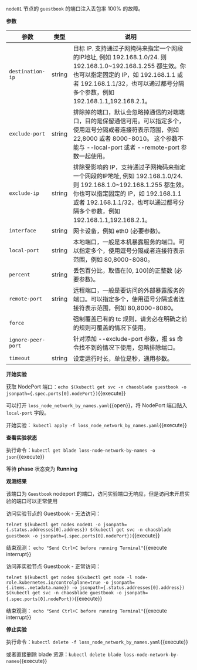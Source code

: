 `node01` 节点的 `guestbook` 的端口注入丢包率 100% 的故障。

**参数**

| 参数 | 类型 | 说明 |
| --- | --- | --- |
| `destination-ip` | string | 目标 IP. 支持通过子网掩码来指定一个网段的IP地址, 例如 192.168.1.0/24. 则 192.168.1.0~192.168.1.255 都生效。你也可以指定固定的 IP，如 192.168.1.1 或者 192.168.1.1/32，也可以通过都号分隔多个参数，例如 192.168.1.1,192.168.2.1。 |
| `exclude-port` | string | 排除掉的端口，默认会忽略掉通信的对端端口，目的是保留通信可用。可以指定多个，使用逗号分隔或者连接符表示范围，例如 22,8000 或者 8000-8010。 这个参数不能与 --local-port 或者 --remote-port 参数一起使用。 |
| `exclude-ip` | string | 排除受影响的 IP，支持通过子网掩码来指定一个网段的IP地址, 例如 192.168.1.0/24. 则 192.168.1.0~192.168.1.255 都生效。你也可以指定固定的 IP，如 192.168.1.1 或者 192.168.1.1/32，也可以通过都号分隔多个参数，例如 192.168.1.1,192.168.2.1。 |
| `interface` | string | 网卡设备，例如 eth0 (必要参数)。 |
| `local-port` | string | 本地端口，一般是本机暴露服务的端口。可以指定多个，使用逗号分隔或者连接符表示范围，例如 80,8000-8080。 |
| `percent` | string | 丢包百分比，取值在[0, 100]的正整数 (必要参数)。 |
| `remote-port` | string | 远程端口，一般是要访问的外部暴露服务的端口。可以指定多个，使用逗号分隔或者连接符表示范围，例如 80,8000-8080。 |
| `force` |  | 强制覆盖已有的 tc 规则，请务必在明确之前的规则可覆盖的情况下使用。 |
| `ignore-peer-port` |  | 针对添加 --exclude-port 参数，报 ss 命令找不到的情况下使用，忽略排除端口。 |
| `timeout` | string | 设定运行时长，单位是秒，通用参数。 |

**开始实验**

获取 NodePort 端口：`echo $(kubectl get svc -n chaosblade guestbook -o jsonpath={.spec.ports[0].nodePort})`{{execute}}

可以打开 `loss_node_network_by_names.yaml`{{open}}，将 NodePort 端口贴入 `local-port` 字段。

开始实验：
`kubectl apply -f loss_node_network_by_names.yaml`{{execute}}

**查看实验状态**

执行命令：`kubectl get blade loss-node-network-by-names -o json`{{execute}}

等待 **phase** 状态变为 **Running**

**观测结果**

该端口为 `Guestbook` nodeport 的端口，访问实验端口无响应，但是访问未开启实验的端口可以正常使用

访问实验节点的 Guestbook - 无法访问：

`telnet $(kubectl get nodes node01 -o jsonpath={.status.addresses[0].address}) $(kubectl get svc -n chaosblade guestbook -o jsonpath={.spec.ports[0].nodePort})`{{execute}}

结束观测：
`echo "Send Ctrl+C before running Terminal"`{{execute interrupt}}

访问非实验节点 Guestbook - 正常访问：

`telnet $(kubectl get nodes $(kubectl get node -l node-role.kubernetes.io/controlplane=true -o jsonpath={.items..metadata.name}) -o jsonpath={.status.addresses[0].address}) $(kubectl get svc -n chaosblade guestbook -o jsonpath={.spec.ports[0].nodePort})`{{execute}}

结束观测：
`echo "Send Ctrl+C before running Terminal"`{{execute interrupt}}

**停止实验**

执行命令：`kubectl delete -f loss_node_network_by_names.yaml`{{execute}}

或者直接删除 blade 资源：`kubectl delete blade loss-node-network-by-names`{{execute}}
